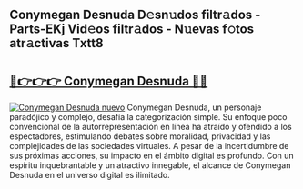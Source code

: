 ## Conymegan Desnuda D𝚎sn𝚞dos filtr𝚊dos - Parts-EKj Vid𝚎os filtr𝚊dos - N𝚞evas f𝚘tos atr𝚊ctivas Txtt8

# <h2><a href="http://mb7cj5g.tromn.icu/?c=Conymegan+Desnuda">🔗👉👉👉 Conymegan Desnuda 🔗🔗</a></h2>

[![Conymegan Desnuda nuevo](https://i.imgur.com/pEAQMta.gif)](http://mb7cj5g.tromn.icu/?c=Conymegan+Desnuda)
Conymegan Desnuda, un personaje paradójico y complejo, desafía la categorización simple. Su enfoque poco convencional de la autorrepresentación en línea ha atraído y ofendido a los espectadores, estimulando debates sobre moralidad, privacidad y las complejidades de las sociedades virtuales. A pesar de la incertidumbre de sus próximas acciones, su impacto en el ámbito digital es profundo. Con un espíritu inquebrantable y un atractivo innegable, el alcance de Conymegan Desnuda en el universo digital es ilimitado.
